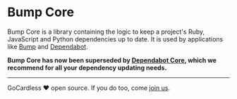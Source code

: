 # Bump Core

Bump Core is a library containing the logic to keep a project's Ruby,
JavaScript and Python dependencies up to date. It is used by applications
like [Bump][bump] and [Dependabot][dependabot].

**Bump Core has now been superseded by [Dependabot Core][dependabot-core], which
we recommend for all your dependency updating needs.**

---

GoCardless ♥ open source. If you do too, come [join us][join-gocardless].

[bump]: https://github.com/gocardless/bump
[dependabot]: https://dependabot.com
[dependabot-core]: https://github.com/dependabot/dependabot-core
[join-gocardless]: https://gocardless.com/about/jobs
